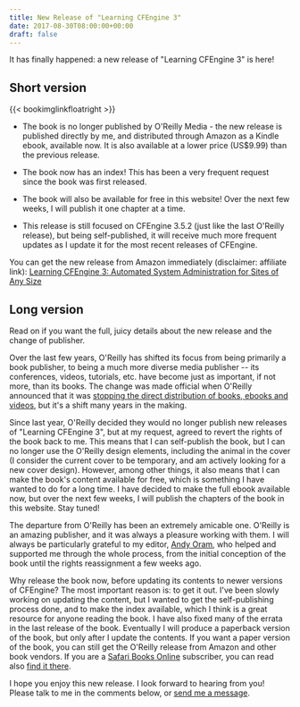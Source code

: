 ```yaml
---
title: New Release of "Learning CFEngine 3"
date: 2017-08-30T08:00:00+00:00
draft: false
---
```


It has finally happened: a new release of "Learning CFEngine 3" is here!

## Short version

{{< bookimglinkfloatright >}}

- The book is no longer published by O'Reilly Media - the new release
  is published directly by me, and distributed through Amazon as a
  Kindle ebook, available now. It is also available at a lower price
  (US$9.99) than the previous release.

- The book now has an index! This has been a very frequent request
  since the book was first released.

- The book will also be available for free in this website! Over the
  next few weeks, I will publish it one chapter at a time.

- This release is still focused on CFEngine 3.5.2 (just like the last
  O'Reilly release), but being self-published, it will receive much
  more frequent updates as I update it for the most recent releases of
  CFEngine.

You can get the new release from Amazon immediately (disclaimer:
affiliate link): <a target="_blank" href="https://www.amazon.com/gp/product/B07562BSWG/ref=as_li_tl?ie=UTF8&camp=1789&creative=9325&creativeASIN=B07562BSWG&linkCode=as2&tag=zzamboni-20&linkId=f547db87b33d07b021f36d8c6e8a21d3">Learning CFEngine 3: Automated System Administration for Sites of Any Size</a><img src="//ir-na.amazon-adsystem.com/e/ir?t=zzamboni-20&l=am2&o=1&a=B07562BSWG" width="1" height="1" border="0" alt="" style="border:none !important; margin:0px !important;" />
    
## Long version

Read on if you want the full, juicy details about the new release and
the change of publisher.

Over the last few years, O'Reilly has shifted its focus from being
primarily a book publisher, to being a much more diverse media
publisher -- its conferences, videos, tutorials, etc. have become just
as important, if not more, than its books. The change was made
official when O'Reilly announced that it was [stopping the direct
distribution of books, ebooks and
videos](https://www.oreilly.com/ideas/the-mission-of-spreading-the-knowledge-of-innovators-continues),
but it's a shift many years in the making.

Since last year, O'Reilly decided they would no longer publish new
releases of "Learning CFEngine 3", but at my request, agreed to revert
the rights of the book back to me. This means that I can self-publish
the book, but I can no longer use the O'Reilly design elements,
including the animal in the cover (I consider the current cover to be
temporary, and am actively looking for a new cover design). However,
among other things, it also means that I can make the book's content
available for free, which is something I have wanted to do for a long
time. I have decided to make the full ebook available now, but over
the next few weeks, I will publish the chapters of the book in this
website. Stay tuned!

The departure from O'Reilly has been an extremely amicable
one. O'Reilly is an amazing publisher, and it was always a pleasure
working with them. I will always be particularly grateful to my
editor, [Andy Oram](https://www.oreilly.com/people/0221f-andy-oram),
who helped and supported me through the whole process, from the
initial conception of the book until the rights reassignment a few
weeks ago.

Why release the book now, before updating its contents to newer
versions of CFEngine? The most important reason is: to get it
out. I've been slowly working on updating the content, but I wanted to
get the self-publishing process done, and to make the index available,
which I think is a great resource for anyone reading the book. I have
also fixed many of the errata in the last release of the
book. Eventually I will produce a paperback version of the book, but
only after I update the contents. If you want a paper version of the
book, you can still get the O'Reilly release from Amazon and other
book vendors. If you are a [Safari Books
Online](https://www.safaribooksonline.com/) subscriber, you can read
also [find it
there](https://www.safaribooksonline.com/library/view/learning-cfengine-3/9781449334536/).

I hope you enjoy this new release. I look forward to hearing from you!
Please talk to me in the comments below, or [send me a
message](/contact).
